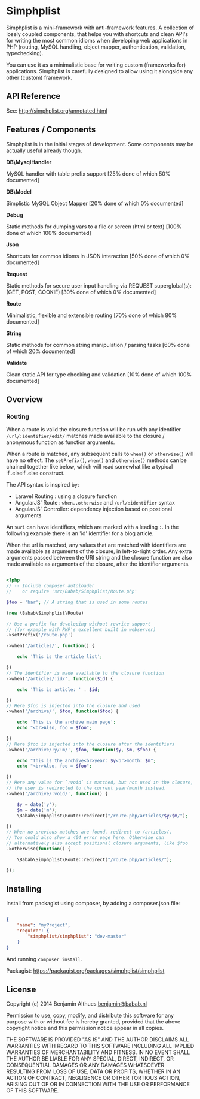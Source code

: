 # Simphplist

Simphplist is a mini-framework with anti-framework features. A
collection of losely coupled components, that helps you with shortcuts
and clean API's for writing the most common idioms when developing web
applications in PHP (routing, MySQL handling, object mapper,
authentication, validation, typechecking).

You can use it as a minimalistic base for writing custom (frameworks
for) applications. Simphplist is carefully designed to allow using it
alongside any other (custom) framework.


## API Reference

See: http://simphplist.org/annotated.html

## Features / Components

Simphplist is in the initial stages of development. Some components may
be actually useful already though.


**DB\MysqlHandler**

MySQL handler with table prefix support
[25% done of which 50% documented]

**DB\Model**

Simplistic MySQL Object Mapper
[20% done of which 0% documented]

**Debug**

Static methods for dumping vars to a file or screen (html or text)
[100% done of which 100% documented]

**Json**

Shortcuts for common idioms in JSON interaction
[50% done of which 0% documented]

**Request**

Static methods for secure user input handling via REQUEST superglobal(s):
(GET, POST, COOKIE)
[30% done of which 0% documented]

**Route**

Minimalistic, flexible and extensible routing
[70% done of which 80% documented]

**String**

Static methods for common string manipulation / parsing tasks
[60% done of which 20% documented]

**Validate**

Clean static API for type checking and validation
[10% done of which 100% documented]


## Overview

### Routing

When a route is valid the closure function will be run with any
identifier `/url/:identifier/edit/` matches made available to the
closure / anonymous function as function arguments.

When a route is matched, any subsequent calls to `when()` or
`otherwise()` will have no effect. The `setPrefix()`, `when()` and
`otherwise()` methods can be chained together like below, which will
read somewhat like a typical if..elseif..else construct.

The API syntax is inspired by:

- Laravel Routing      : using a closure function
- AngularJS' Route     : `when..otherwise` and `/url/:identifier` syntax
- AngularJS' Controller: dependency injection based on postional arguments

An `$uri` can have identifiers, which are marked with a leading `:`.
In the following example there is an 'id' identifier
for a blog article.

When the url is matched, any values that are matched with
identifiers are made available as arguments of the closure, in
left-to-right order. Any extra arguments passed between the
URI string and the closure function are also made available as
arguments of the closure, after the identifier arguments.

```php

<?php
// -- Include composer autoloader
//    or require 'src/Babab/Simphplist/Route.php'

$foo = 'bar'; // A string that is used in some routes

(new \Babab\Simphplist\Route)

// Use a prefix for developing without rewrite support
// (for example with PHP's excellent built in webserver)
->setPrefix('/route.php')

->when('/articles/', function() {

    echo 'This is the article list';

})
// The identifier is made available to the closure function
->when('/articles/:id/', function($id) {

    echo 'This is article: ' . $id;

})
// Here $foo is injected into the closure and used
->when('/archive/', $foo, function($foo) {

    echo 'This is the archive main page';
    echo "<br>Also, foo = $foo";

})
// Here $foo is injected into the closure after the identifiers
->when('/archive/:y/:m/', $foo, function($y, $m, $foo) {

    echo "This is the archive<br>year: $y<br>month: $m";
    echo "<br>Also, foo = $foo";

})
// Here any value for `:void` is matched, but not used in the closure,
// the user is redirected to the current year/month instead.
->when('/archive/:void/', function() {

    $y = date('y');
    $m = date('m');
    \Babab\Simphplist\Route::redirect("/route.php/articles/$y/$m/");

})
// When no previous matches are found, redirect to /articles/.
// You could also show a 404 error page here. Otherwise can
// alternatively also accept positional closure arguments, like $foo
->otherwise(function() {

    \Babab\Simphplist\Route::redirect("/route.php/articles/");

});

```

## Installing

Install from packagist using composer, by adding a composer.json file:

```json

{
    "name": "myProject",
    "require": {
        "simphplist/simphplist": "dev-master"
    }
}

```

And running `composer install`.

Packagist: https://packagist.org/packages/simphplist/simphplist


## License

Copyright (c) 2014  Benjamin Althues <benjamin@babab.nl>

Permission to use, copy, modify, and distribute this software for any
purpose with or without fee is hereby granted, provided that the above
copyright notice and this permission notice appear in all copies.

THE SOFTWARE IS PROVIDED "AS IS" AND THE AUTHOR DISCLAIMS ALL WARRANTIES
WITH REGARD TO THIS SOFTWARE INCLUDING ALL IMPLIED WARRANTIES OF
MERCHANTABILITY AND FITNESS. IN NO EVENT SHALL THE AUTHOR BE LIABLE FOR
ANY SPECIAL, DIRECT, INDIRECT, OR CONSEQUENTIAL DAMAGES OR ANY DAMAGES
WHATSOEVER RESULTING FROM LOSS OF USE, DATA OR PROFITS, WHETHER IN AN
ACTION OF CONTRACT, NEGLIGENCE OR OTHER TORTIOUS ACTION, ARISING OUT OF
OR IN CONNECTION WITH THE USE OR PERFORMANCE OF THIS SOFTWARE.
